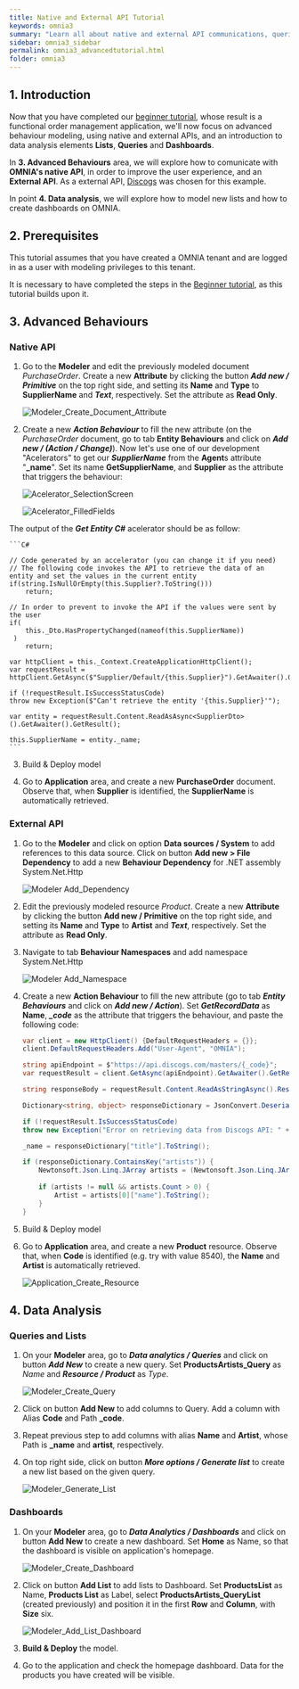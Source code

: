 ```yaml
---
title: Native and External API Tutorial
keywords: omnia3
summary: "Learn all about native and external API communications, queries, lists and dashboards"
sidebar: omnia3_sidebar
permalink: omnia3_advancedtutorial.html
folder: omnia3
---
```


## 1. Introduction

Now that you have completed our [beginner tutorial](omnia3_beginnertutorial.html), whose result is a functional order management application, we'll now focus on advanced behaviour modeling, using native and external APIs, and an introduction to data analysis elements **Lists**, **Queries** and **Dashboards**.

In **3. Advanced Behaviours** area, we will explore how to comunicate with **OMNIA's native API**, in order to improve the user experience, and an **External API**. As a external API, [Discogs](https://www.discogs.com/developers/) was chosen for this example.

In point **4. Data analysis**, we will explore how to model new lists and how to create dashboards on OMNIA.

## 2. Prerequisites

This tutorial assumes that you have created a OMNIA tenant and are logged in as a user with modeling privileges to this tenant.

It is necessary to have completed the steps in the  [Beginner tutorial](omnia3_beginnertutorial.html), as this tutorial builds upon it.

## 3. Advanced Behaviours

### Native API
 
1. Go to the **Modeler** and edit the previously modeled document *PurchaseOrder*. Create a new  **Attribute**  by clicking the button  ***Add new / Primitive***  on the top right side, and setting its  **Name** and **Type**  to  **SupplierName** and ***Text***, respectively. Set the attribute as **Read Only**.

    ![Modeler_Create_Document_Attribute](/images/tutorials/advanced/nativeAPITutorial-1.jpg)

2. Create a new ***Action Behaviour***  to fill the new attribute (on the *PurchaseOrder* document, go to tab **Entity Behaviours** and click on ***Add new / (Action / Change)***). Now let's use one of our development "Acelerators" to get our ***SupplierName*** from the **Agent**s attribute "**_name**". 
Set its name **GetSupplierName**, and **Supplier** as the attribute that triggers the behaviour:

    ![Acelerator_SelectionScreen](https://raw.githubusercontent.com/OMNIALowCode/omnia3/master/docs/images/tutorials/advanced/acelerators-selection.jpg)

    ![Acelerator_FilledFields](https://raw.githubusercontent.com/OMNIALowCode/omnia3/master/docs/images/tutorials/advanced/acelerators-getEntity-example.jpg)
 
 The output of the ***Get Entity C#*** acelerator should be as follow:

    ```C#
    
    // Code generated by an accelerator (you can change it if you need)
    // The following code invokes the API to retrieve the data of an entity and set the values in the current entity
    if(string.IsNullOrEmpty(this.Supplier?.ToString()))
        return;

    // In order to prevent to invoke the API if the values were sent by the user
    if(
        this._Dto.HasPropertyChanged(nameof(this.SupplierName))  
     )
        return;

    var httpClient = this._Context.CreateApplicationHttpClient();
    var requestResult = httpClient.GetAsync($"Supplier/Default/{this.Supplier}").GetAwaiter().GetResult();

    if (!requestResult.IsSuccessStatusCode)
    throw new Exception($"Can't retrieve the entity '{this.Supplier}'");

    var entity = requestResult.Content.ReadAsAsync<SupplierDto>().GetAwaiter().GetResult();

    this.SupplierName = entity._name; 
    ```

3. Build & Deploy model

4. Go to **Application** area, and create a new **PurchaseOrder** document. Observe that, when **Supplier** is identified, the **SupplierName** is automatically retrieved.

### External API

1. Go to the **Modeler** and click on option **Data sources / System** to add references to this data source. Click on button **Add new > File Dependency** to add a new  **Behaviour Dependency**  for .NET assembly System.Net.Http

    ![Modeler Add_Dependency](/images/tutorials/advanced/Modeler-Add-Behaviour-Dependency.PNG)

2. Edit the previously modeled resource *Product*. Create a new  **Attribute**  by clicking the button  **Add new / Primitive**  on the top right side, and setting its  **Name** and **Type**  to  **Artist** and ***Text***, respectively. Set the attribute as **Read Only**.

3. Navigate to tab **Behaviour Namespaces** and add namespace System.Net.Http

    ![Modeler Add_Namespace](/images/tutorials/advanced/Modeler-Add-Behaviour-Namespace.PNG)

4. Create a new **Action Behaviour** to fill the new attribute (go to tab ***Entity Behaviours*** and click on ***Add new / Action***). Set ***GetRecordData*** as **Name**, ***_code*** as the attribute that triggers the behaviour, and paste the following code:

    ```C#
    var client = new HttpClient() {DefaultRequestHeaders = {}};
    client.DefaultRequestHeaders.Add("User-Agent", "OMNIA");

    string apiEndpoint = $"https://api.discogs.com/masters/{_code}";
    var requestResult = client.GetAsync(apiEndpoint).GetAwaiter().GetResult();

    string responseBody = requestResult.Content.ReadAsStringAsync().Result;

    Dictionary<string, object> responseDictionary = JsonConvert.DeserializeObject<Dictionary<string, object>>(responseBody);

    if (!requestResult.IsSuccessStatusCode)
    throw new Exception("Error on retrieving data from Discogs API: " + responseDictionary["message"].ToString() + " " + apiEndpoint);

    _name = responseDictionary["title"].ToString();

    if (responseDictionary.ContainsKey("artists")) {
        Newtonsoft.Json.Linq.JArray artists = (Newtonsoft.Json.Linq.JArray)responseDictionary["artists"];
                
        if (artists != null && artists.Count > 0) {
            Artist = artists[0]["name"].ToString();
        }
    }
    ```

5. Build & Deploy model

6. Go to **Application** area, and create a new **Product** resource. Observe that, when **Code** is identified (e.g. try with value 8540), the **Name** and **Artist** is automatically retrieved.

    ![Application_Create_Resource](/images/tutorials/advanced/Application-Create-Product.PNG)

## 4. Data Analysis

### Queries and Lists

1. On your **Modeler** area, go to ***Data analytics / Queries*** and click on button ***Add New*** to create a new query. Set **ProductsArtists_Query** as *Name* and ***Resource / Product*** as *Type*.

    ![Modeler_Create_Query](/images/tutorials/advanced/Modeler-Create-Query.PNG)

2. Click on button **Add New** to add columns to Query. Add a column with Alias **Code** and Path **_code**.
    
3. Repeat previous step to add columns with alias **Name** and **Artist**, whose Path is **_name** and **artist**, respectively.

4. On top right side, click on button ***More options / Generate list*** to create a new list based on the given query.

    ![Modeler_Generate_List](/images/tutorials/advanced/Modeler-Generate-List.PNG)


### Dashboards

1. On your **Modeler** area, go to ***Data Analytics / Dashboards*** and click on button **Add New** to create a new dashboard. Set **Home** as Name, so that the dashboard is visible on application's homepage.

    ![Modeler_Create_Dashboard](/images/tutorials/advanced/Modeler-Create-Dashboard.PNG)

2. Click on button **Add List** to add lists to Dashboard. Set **ProductsList** as Name, **Products List** as Label, select **ProductsArtists_QueryList** (created previously) and position it in the first **Row** and **Column**, with **Size** six.

    ![Modeler_Add_List_Dashboard](/images/tutorials/advanced/Modeler-Add-List-Dashboard.PNG)

3. **Build & Deploy** the model.

4. Go to the application and check the homepage dashboard. Data for the products you have created will be visible.
